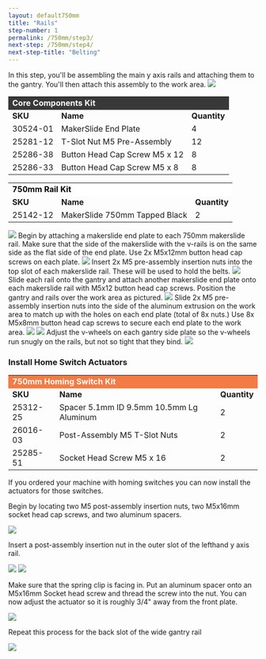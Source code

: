 ```yaml
---
layout: default750mm
title: "Rails"
step-number: 1
permalink: /750mm/step3/
next-step: /750mm/step4/
next-step-title: "Belting"
---
```

In this step, you'll be assembling the main y axis rails and attaching them to the gantry. You'll then attach this assembly to the work area.
<img src="photo/jpfs_DSC2771.jpg">

<table>
  <tr>
    <td style="color:#fff;background: #383838" colspan="3">
      <b>Core Components Kit</b>
    </td>
  </tr>
  <tr>
    <td>
      <b>SKU</b>
    </td>
    <td>
      <b>Name</b>
    </td>
    <td>
      <b>Quantity</b>
    </td>
  </tr>
  <tr>
    <td>
      30524-01
    </td>
    <td>
      MakerSlide End Plate
    </td>
    <td>
      4
    </td>
  </tr>
  <tr>
    <td>
      25281-12
    </td>
    <td>
      T-Slot Nut M5 Pre-Assembly
    </td>
    <td>
      12
    </td>
  </tr>
  <tr>
    <td>
      25286-38
    </td>
    <td>
      Button Head Cap Screw M5 x 12
    </td>
    <td>
      8
    </td>
  </tr>
  <tr>
    <td>
      25286-33
    </td>
    <td>
      Button Head Cap Screw M5 x 8
    </td>
    <td>
      8
    </td>
  </tr>
</table>
<table>
  <tr>
    <td style="color:#000;background: #FFFFFF" colspan="3">
      <b>750mm Rail Kit</b>
    </td>
  </tr>
  <tr>
    <td>
      <b>SKU</b>
    </td>
    <td>
      <b>Name</b>
    </td>
    <td>
      <b>Quantity</b>
    </td>
  </tr>
  <tr>
    <td>
      25142-12
    </td>
    <td>
      MakerSlide 750mm Tapped Black
    </td>
    <td>
      2
    </td>
  </tr>
</table>


<img src="./photo/jpfs_DSC2774.jpg">
Begin by attaching a makerslide end plate to each 750mm makerslide rail. Make sure that the side of the makerslide with the v-rails is on the same side as the flat side of the end plate. Use 2x M5x12mm button head cap screws on each plate.
<img src="./photo/jpfs_DSC2777.jpg">
Insert 2x M5 pre-assembly insertion nuts into the top slot of each makerslide rail. These will be used to hold the belts.
<img src="./photo/jpfsP8260344.jpg">
Slide each rail onto the gantry and attach another makerslide end plate onto each makerslide rail with M5x12 button head cap screws. Position the gantry and rails over the work area as pictured.
<img src="./photo/jpfs_DSC2780.jpg">
Slide 2x M5 pre-assembly insertion nuts into the side of the aluminum extrusion on the work area to match up with the holes on each end plate (total of 8x nuts.) Use 8x M5x8mm button head cap screws to secure each end plate to the work area.
<img src="./photo/jpfs_DSC2785.jpg">
<img src="./photo/jpfs_DSC2786.jpg">
Adjust the v-wheels on each gantry side plate so the v-wheels run snugly on the rails, but not so tight that they bind.
<img src="./photo/jpfs_DSC2787.jpg">

<h3>Install Home Switch Actuators</h3>

<table>
  <tr>
    <td style="color:#fff;background: #F47B44" colspan="3">
      <b>750mm Homing Switch Kit</b>
    </td>
  </tr>
  <tr>
    <td>
      <b>SKU</b>
    </td>
    <td>
      <b>Name</b>
    </td>
    <td>
      <b>Quantity</b>
    </td>
  </tr>
  <tr>
    <td>
      25312-25
    </td>
    <td>
      Spacer 5.1mm ID 9.5mm 10.5mm Lg Aluminum
    </td>
    <td>
      2
    </td>
  </tr>
  <tr>
    <td>
      26016-03
    </td>
    <td>
      Post-Assembly M5 T-Slot Nuts
    </td>
    <td>
      2
    </td>
  </tr>
  <tr>
    <td>
      25285-51
    </td>
    <td>
      Socket Head Screw M5 x 16
    </td>
    <td>
      2
    </td>
  </tr>
</table>

If you ordered your machine with homing switches you can now install the actuators for those switches.

Begin by locating two M5 post-assembly insertion nuts, two M5x16mm socket head cap screws, and two aluminum spacers.

<img src="./photo/jpfsIMG_8328.jpg">

Insert a post-assembly insertion nut in the outer slot of the lefthand y axis rail.

<img src="./photo/jpfsIMG_8333.jpg">
<img src="./photo/jpfsIMG_8334.jpg">

Make sure that the spring clip is facing in. Put an aluminum spacer onto an M5x16mm Socket head screw and thread the screw into the nut. You can now adjust the actuator so it is roughly 3/4" away from the front plate.

<img src="./photo/jpfsIMG_8322.jpg">

Repeat this process for the back slot of the wide gantry rail

<img src="./photo/jpfsIMG_8326.jpg">

